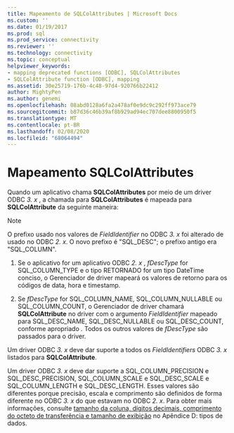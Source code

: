 ```yaml
---
title: Mapeamento de SQLColAttributes | Microsoft Docs
ms.custom: ''
ms.date: 01/19/2017
ms.prod: sql
ms.prod_service: connectivity
ms.reviewer: ''
ms.technology: connectivity
ms.topic: conceptual
helpviewer_keywords:
- mapping deprecated functions [ODBC], SQLColAttributes
- SQLColAttribute function [ODBC], mapping
ms.assetid: 30e25719-176b-4c48-97d4-920766b22412
author: MightyPen
ms.author: genemi
ms.openlocfilehash: 08abd0128a6fa2a478af0e9dc9c292ff973ace79
ms.sourcegitcommit: b87d36c46b39af8b929ad94ec707dee8800950f5
ms.translationtype: MT
ms.contentlocale: pt-BR
ms.lasthandoff: 02/08/2020
ms.locfileid: "68064494"
---
```

# <a name="sqlcolattributes-mapping"></a>Mapeamento SQLColAttributes
Quando um aplicativo chama **SQLColAttributes** por meio de um driver ODBC *3. x* , a chamada para **SQLColAttributes** é mapeada para **SQLColAttribute** da seguinte maneira:  
  
> [!NOTE]
>  O prefixo usado nos valores de *FieldIdentifier* no ODBC *3. x* foi alterado de usado no ODBC *2. x*. O novo prefixo é "SQL_DESC"; o prefixo antigo era "SQL_COLUMN".  
  
1.  Se o aplicativo for um aplicativo ODBC *2. x* , *fDescType* for SQL_COLUMN_TYPE e o tipo RETORNADO for um tipo DateTime conciso, o Gerenciador de driver mapeará os valores de retorno para os códigos de data, hora e timestamp.  
  
2.  Se *fDescType* for SQL_COLUMN_NAME, SQL_COLUMN_NULLABLE ou SQL_COLUMN_COUNT, o Gerenciador de driver chamará **SQLColAttribute** no driver com o argumento *FieldIdentifier* mapeado para SQL_DESC_NAME, SQL_DESC_NULLABLE ou SQL_DESC_COUNT, conforme apropriado *.* Todos os outros valores de *fDescType* são passados para o driver.  
  
 Um driver ODBC *3. x* deve dar suporte a todos os *FieldIdentifiers* ODBC *3. x* listados para **SQLColAttribute**.  
  
 Um driver ODBC *3. x* deve dar suporte a SQL_COLUMN_PRECISION e SQL_DESC_PRECISION, SQL_COLUMN_SCALE e SQL_DESC_SCALE e SQL_COLUMN_LENGTH e SQL_DESC_LENGTH. Esses valores são diferentes porque precisão, escala e comprimento são definidos de forma diferente no ODBC *3. x* do que estavam no ODBC *2. x*. Para obter mais informações, consulte [tamanho da coluna, dígitos decimais, comprimento do octeto de transferência e tamanho de exibição](../../../odbc/reference/appendixes/column-size-decimal-digits-transfer-octet-length-and-display-size.md) no Apêndice D: tipos de dados.
